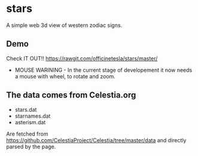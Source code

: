 # stars
A simple web 3d view of western zodiac signs.
## Demo
Check IT OUT!! https://rawgit.com/officinetesla/stars/master/
* MOUSE WARINING - In the current stage of developement it now needs a mouse with wheel, to rotate and zoom.
## The data comes from Celestia.org
* stars.dat
* starnames.dat
* asterism.dat

Are fetched from https://github.com/CelestiaProject/Celestia/tree/master/data and directly parsed by the page.
